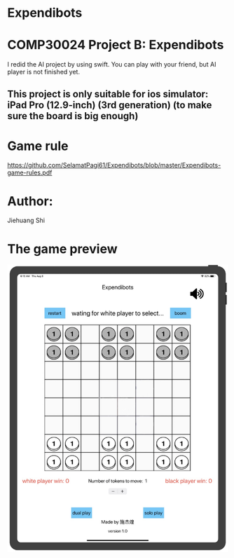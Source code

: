 # Expendibots

COMP30024 Project B: Expendibots
===
I redid the AI project by using swift. You can play with your friend, but AI player is not finished yet. 

This project is only suitable for ios simulator: iPad Pro (12.9-inch) (3rd generation) (to make sure the board is big enough)
---

Game rule
===
https://github.com/SelamatPagi61/Expendibots/blob/master/Expendibots-game-rules.pdf

Author: 
===
Jiehuang Shi

The game preview
===
![image](https://github.com/SelamatPagi61/Expendibots/blob/master/Images/1596658940461.jpg)

